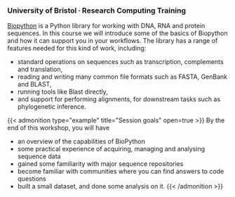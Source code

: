 ### University of Bristol ∙ Research Computing Training

[Biopython](https://biopython.org/) is a Python library for working with DNA, RNA and protein sequences. In this course we will introduce some of the basics of Biopython and how it can support you in your workflows. The library has a range of features needed for this kind of work, including:

- standard operations on sequences such as transcription, complements and translation,
- reading and writing many common file formats such as FASTA, GenBank and BLAST,
- running tools like Blast directly,
- and support for performing alignments, for downstream tasks such as phylogenetic inference.

{{< admonition type="example" title="Session goals" open=true >}}
By the end of this workshop, you will have
- an overview of the capabilities of BioPython
- some practical experience of acquiring, managing and analysing sequence data
- gained some familiarity with major sequence repositories
- become familiar with communities where you can find answers to code questions
- built a small dataset, and done some analysis on it.
{{< /admonition >}}




